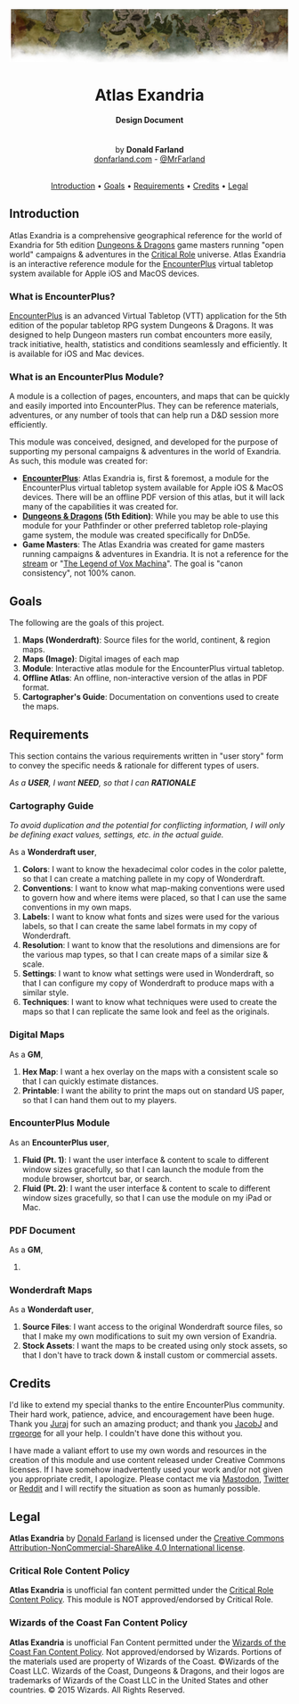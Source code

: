 <div align="center">
    <img src="./assets/readme-header.png"/>
    <h1>Atlas Exandria</h1>
    <h4>Design Document</h4>
    <br/>
    by <strong>Donald Farland</strong>
    <br/>
    <a href="https://donfarland.com">donfarland.com</a> - <a href="https://raphus.social/@MrFarland">@MrFarland</a>
    <br/>
    <br/>
</div>
<p align="center">
    <a href="#introduction">Introduction</a> •
    <a href="#goals">Goals</a> •
    <a href="#requirements">Requirements</a> •
    <a href="#credits">Credits</a> •
    <a href="#legal">Legal</a>
</p>

## Introduction
Atlas Exandria is a comprehensive geographical reference for the world of Exandria for 5th edition [Dungeons & Dragons](https://dnd.wizards.com) game masters running "open world" campaigns & adventures in the [Critical Role](https://critrole.com) universe. Atlas Exandria is an interactive reference module for the [EncounterPlus](https://encounter.plus) virtual tabletop system available for Apple iOS and MacOS devices. 

### What is EncounterPlus?
[EncounterPlus](https://encounter.plus) is an advanced Virtual Tabletop (VTT) application for the 5th edition of the popular tabletop RPG system Dungeons & Dragons. It was designed to help Dungeon masters run combat encounters more easily, track initiative, health, statistics and conditions seamlessly and efficiently. It is available for iOS and Mac devices.

### What is an EncounterPlus Module?
A module is a collection of pages, encounters, and maps that can be quickly and easily imported into EncounterPlus. They can be reference materials, adventures, or any number of tools that can help run a D&D session more efficiently. 


This module was conceived, designed, and developed for the purpose of supporting my personal campaigns & adventures in the world of Exandria. As such, this module was created for:

- **[EncounterPlus](https://encounter.plus)**: Atlas Exandria is, first & foremost, a module for the EncounterPlus virtual tabletop system available for Apple iOS & MacOS devices. There will be an offline PDF version of this atlas, but it will lack many of the capabilities it was created for.
- **[Dungeons & Dragons](https://dnd.wizards.com) (5th Edition)**: While you may be able to use this module for your Pathfinder or other preferred tabletop role-playing game system, the module was created specifically for DnD5e.
- **Game Masters**: The Atlas Exandria was created for game masters running campaigns & adventures in Exandria. It is not a reference for the [stream](https://critrole.com) or "[The Legend of Vox Machina](https://www.imdb.com/title/tt11247158/)". The goal is "canon consistency", not 100% canon.

## Goals
The following are the goals of this project.

1. **Maps (Wonderdraft)**: Source files for the world, continent, & region maps.
1. **Maps (Image)**: Digital images of each map 
1. **Module**: Interactive atlas module for the EncounterPlus virtual tabletop.
1. **Offline Atlas**: An offline, non-interactive version of the atlas in PDF format.
1. **Cartographer's Guide**: Documentation on conventions used to create the maps.

## Requirements
This section contains the various requirements written in "user story" form to convey the specific needs & rationale for different types of users.

*As a **USER**, I want **NEED**, so that I can **RATIONALE***

### Cartography Guide
*To avoid duplication and the potential for conflicting information, I will only be defining exact values, settings, etc. in the actual guide.*

As a **Wonderdraft user**,

1. **Colors**: I want to know the hexadecimal color codes in the color palette, so that I can create a matching pallete in my copy of Wonderdraft.
1. **Conventions**: I want to know what map-making conventions were used to govern how and where items were placed, so that I can use the same conventions in my own maps.
1. **Labels**: I want to know what fonts and sizes were used for the various labels, so that I can create the same label formats in my copy of Wonderdraft.
1. **Resolution**: I want to know that the resolutions and dimensions are for the various map types, so that I can create maps of a similar size & scale.
1. **Settings**: I want to know what settings were used in Wonderdraft, so that I can configure my copy of Wonderdraft to produce maps with a similar style.
1. **Techniques**: I want to know what techniques were used to create the maps so that I can replicate the same look and feel as the originals.

### Digital Maps
As a **GM**,

1. **Hex Map**: I want a hex overlay on the maps with a consistent scale so that I can quickly estimate distances.
1. **Printable**: I want the ability to print the maps out on standard US paper, so that I can hand them out to my players.

### EncounterPlus Module
As an **EncounterPlus user**,

1. **Fluid (Pt. 1)**: I want the user interface & content to scale to different window sizes gracefully, so that I can launch the module from the module browser, shortcut bar, or search.
1. **Fluid (Pt. 2)**: I want the user interface & content to scale to different window sizes gracefully, so that I can use the module on my iPad or Mac.

### PDF Document
As a **GM**,

1. 

### Wonderdraft Maps
As a **Wonderdaft user**,

1. **Source Files**: I want access to the original Wonderdraft source files, so that I make my own modifications to suit my own version of Exandria.
1. **Stock Assets**: I want the maps to be created using only stock assets, so that I don't have to track down & install custom or commercial assets.

## Credits
I'd like to extend my special thanks to the entire EncounterPlus community. Their hard work, patience, advice, and encouragement have been huge. Thank you [Juraj](https://twitter.com/encounterplus) for such an amazing product; and thank you [JacobJ](https://raphus.social/@jacob) and [rrgeorge](https://raphus.social/@rrgeorge) for all your help. I couldn't have done this without you.

I have made a valiant effort to use my own words and resources in the creation of this module and use content released under Creative Commons licenses. If I have somehow inadvertently used your work and/or not given you appropriate credit, I apologize. Please contact me via [Mastodon](https://raphus.social/@MrFarland), [Twitter](https://twitter.com/MrFarland) or [Reddit](https://www.reddit.com/user/MrFarland) and I will rectify the situation as soon as humanly possible.

## Legal
**Atlas Exandria** by [Donald Farland](https://donfarland.com) is licensed under the [Creative Commons Attribution-NonCommercial-ShareAlike 4.0 International license](https://creativecommons.org/licenses/by-nc-sa/4.0/).

### Critical Role Content Policy
**Atlas Exandria** is unofficial fan content permitted under the [Critical Role Content Policy](https://critrole.com/critical-role-content-policy/). This module is NOT approved/endorsed by Critical Role.

### Wizards of the Coast Fan Content Policy
**Atlas Exandria** is unofficial Fan Content permitted under the [Wizards of the Coast Fan Content Policy](https://company.wizards.com/fancontentpolicy). Not approved/endorsed by Wizards. Portions of the materials used are property of Wizards of the Coast. ©Wizards of the Coast LLC. Wizards of the Coast, Dungeons & Dragons, and their logos are trademarks of Wizards of the Coast LLC in the United States and other countries. © 2015 Wizards. All Rights Reserved.